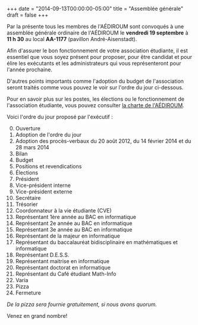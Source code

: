 +++
date = "2014-09-13T00:00:00-05:00"
title = "Assemblée générale"
draft = false
+++

Par la présente tous les membres de l'AÉDIROUM sont convoqués à une assemblée générale ordinaire de l'AÉDIROUM le **vendredi 19 septembre** à **11 h 30** au local **AA-1177** (pavillon André-Aisenstadt).

Afin d'assurer le bon fonctionnement de votre association étudiante, il est essentiel que vous soyez présent pour proposer, pour être candidat et pour élire les exécutants et les administrateurs qui vous représenteront pour l'année prochaine.

D'autres points importants comme l'adoption du budget de l'association seront traités comme vous pouvez le voir sur l'ordre du jour ci-dessous.

Pour en savoir plus sur les postes, les élections ou le fonctionnement de l'association étudiante, vous pouvez consulter [la charte de l'AÉDIROUM](/documents/charte.pdf).

Voici l'ordre du jour proposé par l'exécutif :

0. Ouverture
1. Adoption de l'ordre du jour
2. Adoption des procès-verbaux du 20 août 2012, du 14 février 2014 et du 28 mars 2014
3. Bilan
4. Budget
5. Positions et revendications
6. Élections
  1. Président
  2. Vice-président interne
  3. Vice-président externe
  4. Secrétaire
  5. Trésorier
  6. Coordonnateur à la vie étudiante (CVE)
  7. Représentant 1ère année au BAC en informatique
  8. Représentant 2e année au BAC en informatique
  9. Représentant 3e année au BAC en informatique
  10. Représentant de la majeur en informatique
  11. Représentant du baccalauréat bidisciplinaire en mathématiques et informatique
  12. Représentant D.E.S.S.
  13. Représentant maitrise en informatique
  14. Représentant doctorat en informatique
  15. Représentant du Café étudiant Math-Info
7. Varia
8. Pizza
9. Fermeture

*De la pizza sera fournie gratuitement, si nous avons quorum.*

Venez en grand nombre!
